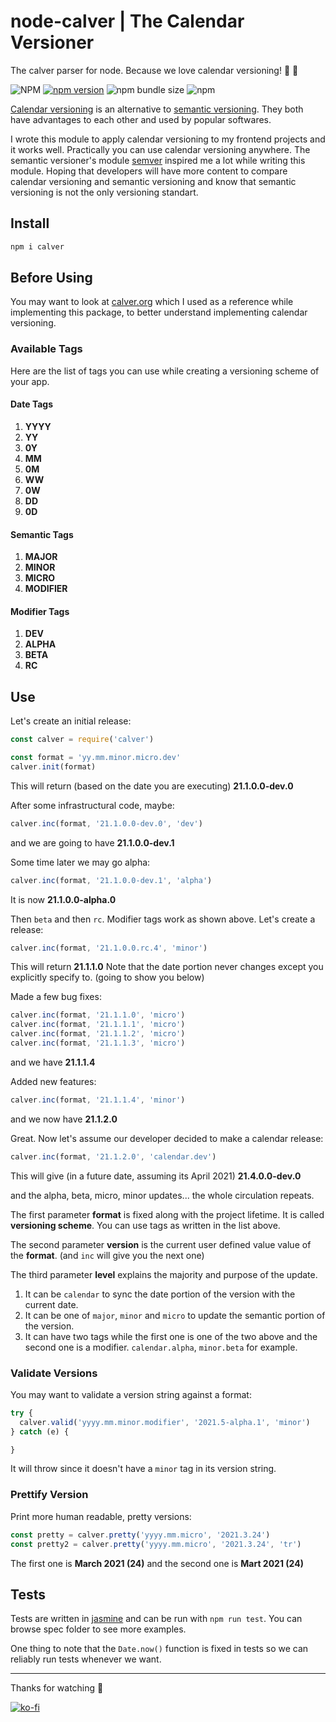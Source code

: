 # node-calver | The Calendar Versioner
The calver parser for node. Because we love calendar versioning! 📆 🚀

![NPM](https://img.shields.io/npm/l/calver)
[![npm version](https://badge.fury.io/js/calver.svg)](https://badge.fury.io/js/calver)
![npm bundle size](https://img.shields.io/bundlephobia/min/calver)
![npm](https://img.shields.io/npm/dy/calver)

[Calendar versioning](https://calver.org/) is an alternative to [semantic versioning](https://semver.org/). They both have advantages to each other and used by popular softwares.

I wrote this module to apply calendar versioning to my frontend projects and it works well. Practically you can use calendar versioning anywhere. The semantic versioner's module [semver](https://github.com/npm/node-semver) inspired me a lot while writing this module. Hoping that developers will have more content to compare calendar versioning and semantic versioning and know that semantic versioning is not the only versioning standart.

## Install
```sh
npm i calver
```

## Before Using
You may want to look at [calver.org](https://calver.org/) which I used as a reference while implementing this package, to better understand implementing calendar versioning.

### Available Tags
Here are the list of tags you can use while creating a versioning scheme of your app.

#### Date Tags
1. **YYYY**
2. **YY**
3. **0Y**
4. **MM**
5. **0M**
6. **WW**
7. **0W**
8. **DD**
9. **0D**

#### Semantic Tags
1. **MAJOR**
2. **MINOR**
3. **MICRO**
4. **MODIFIER**

#### Modifier Tags
1. **DEV**
2. **ALPHA**
3. **BETA**
4. **RC**

## Use
Let's create an initial release:
```js
const calver = require('calver')

const format = 'yy.mm.minor.micro.dev'
calver.init(format)
```
This will return (based on the date you are executing) **21.1.0.0-dev.0**

After some infrastructural code, maybe:
```js
calver.inc(format, '21.1.0.0-dev.0', 'dev')
```
and we are going to have **21.1.0.0-dev.1**

Some time later we may go alpha:
```js
calver.inc(format, '21.1.0.0-dev.1', 'alpha')
```

It is now **21.1.0.0-alpha.0**

Then `beta` and then `rc`. Modifier tags work as shown above. Let's create a release:
```js
calver.inc(format, '21.1.0.0.rc.4', 'minor')
```

This will return **21.1.1.0** Note that the date portion never changes except you explicitly specify to. (going to show you below)

Made a few bug fixes:
```js
calver.inc(format, '21.1.1.0', 'micro')
calver.inc(format, '21.1.1.1', 'micro')
calver.inc(format, '21.1.1.2', 'micro')
calver.inc(format, '21.1.1.3', 'micro')
```

and we have **21.1.1.4**

Added new features:
```js
calver.inc(format, '21.1.1.4', 'minor')
```

and we now have **21.1.2.0**

Great. Now let's assume our developer decided to make a calendar release:
```js
calver.inc(format, '21.1.2.0', 'calendar.dev')
```

This will give (in a future date, assuming its April 2021) **21.4.0.0-dev.0**

and the alpha, beta, micro, minor updates... the whole circulation repeats.

The first parameter **format** is fixed along with the project lifetime. It is called **versioning scheme**. You can use tags as written in the list above.

The second parameter **version** is the current user defined value value of the **format**. (and `inc` will give you the next one)

The third parameter **level** explains the majority and purpose of the update.
1. It can be `calendar` to sync the date portion of the version with the current date.
2. It can be one of `major`, `minor` and `micro` to update the semantic portion of the version.
3. It can have two tags while the first one is one of the two above and the second one is a modifier. `calendar.alpha`, `minor.beta` for example.

### Validate Versions
You may want to validate a version string against a format:
```js
try {
  calver.valid('yyyy.mm.minor.modifier', '2021.5-alpha.1', 'minor')
} catch (e) {

}
```
It will throw since it doesn't have a `minor` tag in its version string.

### Prettify Version
Print more human readable, pretty versions:
```js
const pretty = calver.pretty('yyyy.mm.micro', '2021.3.24')
const pretty2 = calver.pretty('yyyy.mm.micro', '2021.3.24', 'tr')
```
The first one is **March 2021 (24)** and the second one is **Mart 2021 (24)**

## Tests
Tests are written in [jasmine](https://jasmine.github.io) and can be run with `npm run test`. You can browse spec folder to see more examples.

One thing to note that the `Date.now()` function is fixed in tests so we can reliably run tests whenever we want.

---

Thanks for watching 🐬

[![ko-fi](https://www.ko-fi.com/img/githubbutton_sm.svg)](https://ko-fi.com/F1F1RFO7)
